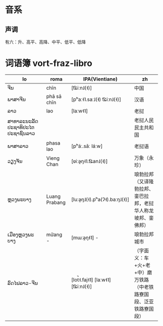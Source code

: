 
# 音系

## 声调

有六：升、高平、高降、中平、低平、低降

# 词语簿 vort-fraz-libro

lo | roma | IPA(Vientiane) | zh
-|-|-|-
ຈີນ | chīn | [t͡ɕiːn˩(˧)] | 中国
ພາສາຈີນ | phā sā chīn | [pʰaː˧˥.saː˩(˧) t͡ɕiːn˩(˧)] | 汉语
ລາວ | lao | [laːw˧˥] | 老挝
ສາທາລະນະລັດ ປະຊາທິປະໄຕ ປະຊາຊົນລາວ | | | 老挝人民民主共和国
ພາສາລາວ | phasa lao | [pʰáː.sǎː láːw] | 老挝语
ວຽງຈັນ | Vieng Chan | [ʋiːə̯ŋ˧˥.t͡ɕan˩(˧)] | 万象（永珍）
ຫຼວງພະບາງ | Luang Prabang | [luːə̯ŋ˩(˧).pʰa(ʔ˧).baːŋ˩(˧)] | 琅勃拉邦（又译隆勃拉邦、銮巴拉邦，老挝华人称龙坡邦、銮佛邦）
ເມືອງຫຼວງພະບາງ | mư̄ang - | [mɯːə̯ŋ˧˥] - | 琅勃拉邦城市
ລົດໄຟລາວ-ຈີນ | | [lot̚˧.faj˧˥] [laːw˧˥] [t͡ɕiːn˩(˧)] | （字面义：车+火+老+中）磨万铁路（中老铁路寮国段、泛亚铁路寮国段）
